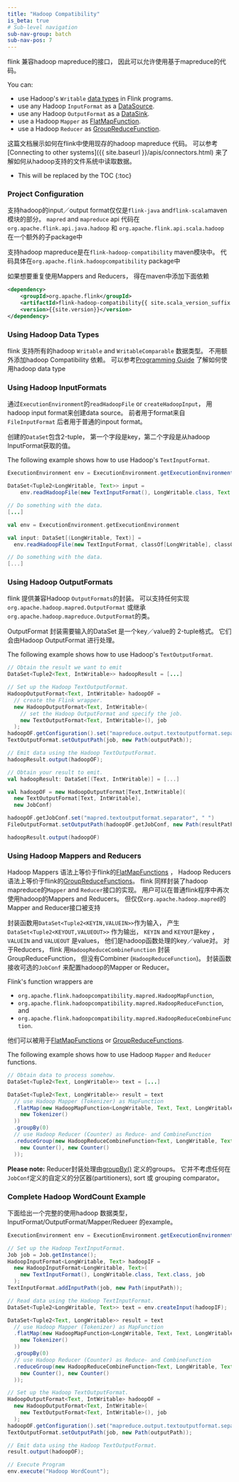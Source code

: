 ```yaml
---
title: "Hadoop Compatibility"
is_beta: true
# Sub-level navigation
sub-nav-group: batch
sub-nav-pos: 7
---
```

<!--
Licensed to the Apache Software Foundation (ASF) under one
or more contributor license agreements.  See the NOTICE file
distributed with this work for additional information
regarding copyright ownership.  The ASF licenses this file
to you under the Apache License, Version 2.0 (the
"License"); you may not use this file except in compliance
with the License.  You may obtain a copy of the License at

  http://www.apache.org/licenses/LICENSE-2.0

Unless required by applicable law or agreed to in writing,
software distributed under the License is distributed on an
"AS IS" BASIS, WITHOUT WARRANTIES OR CONDITIONS OF ANY
KIND, either express or implied.  See the License for the
specific language governing permissions and limitations
under the License.
-->


flink 兼容hadoop mapreduce的接口， 因此可以允许使用基于mapreduce的代码。

You can:

- use Hadoop's `Writable` [data types](index.html#data-types) in Flink programs.
- use any Hadoop `InputFormat` as a [DataSource](index.html#data-sources).
- use any Hadoop `OutputFormat` as a [DataSink](index.html#data-sinks).
- use a Hadoop `Mapper` as [FlatMapFunction](dataset_transformations.html#flatmap).
- use a Hadoop `Reducer` as [GroupReduceFunction](dataset_transformations.html#groupreduce-on-grouped-dataset).

这篇文档展示如何在flink中使用现存的hadoop mapreduce 代码。 可以参考[Connecting to other systems]({{ site.baseurl }}/apis/connectors.html)
来了解如何从hadoop支持的文件系统中读取数据。

* This will be replaced by the TOC
{:toc}

### Project Configuration


支持hadoop的input／output format仅仅是`flink-java` and`flink-scala`maven模块的部分。
`mapred` and `mapreduce` api 代码在`org.apache.flink.api.java.hadoop` 和
`org.apache.flink.api.scala.hadoop` 在一个额外的子package中

支持hadoop mapreduce是在`flink-hadoop-compatibility` maven模块中。
代码具体在`org.apache.flink.hadoopcompatibility` package中

如果想要重复使用Mappers and Reducers， 得在maven中添加下面依赖

~~~xml
<dependency>
	<groupId>org.apache.flink</groupId>
	<artifactId>flink-hadoop-compatibility{{ site.scala_version_suffix }}</artifactId>
	<version>{{site.version}}</version>
</dependency>
~~~

### Using Hadoop Data Types

flink 支持所有的hadoop `Writable` and `WritableComparable` 数据类型。 不用额外添加hadoop Compatibility 依赖。
可以参考[Programming Guide](index.html#data-types) 了解如何使用hadoop data type

### Using Hadoop InputFormats


通过`ExecutionEnvironment`的`readHadoopFile` or `createHadoopInput`， 
用hadoop input format来创建data source。 前者用于format来自`FileInputFormat`
后者用于普通的inpout format。


创建的`DataSet`包含2-tuple， 第一个字段是key，第二个字段是从hadoop InputFormat获取的值。

The following example shows how to use Hadoop's `TextInputFormat`.

<div class="codetabs" markdown="1">
<div data-lang="java" markdown="1">

~~~java
ExecutionEnvironment env = ExecutionEnvironment.getExecutionEnvironment();

DataSet<Tuple2<LongWritable, Text>> input =
    env.readHadoopFile(new TextInputFormat(), LongWritable.class, Text.class, textPath);

// Do something with the data.
[...]
~~~

</div>
<div data-lang="scala" markdown="1">

~~~scala
val env = ExecutionEnvironment.getExecutionEnvironment

val input: DataSet[(LongWritable, Text)] =
  env.readHadoopFile(new TextInputFormat, classOf[LongWritable], classOf[Text], textPath)

// Do something with the data.
[...]
~~~

</div>

</div>

### Using Hadoop OutputFormats


flink 提供兼容Hadoop `OutputFormats`的封装。 可以支持任何实现`org.apache.hadoop.mapred.OutputFormat`
或继承`org.apache.hadoop.mapreduce.OutputFormat`的类。


OutputFormat 封装需要输入的DataSet 是一个key／value的 2-tuple格式。 它们会由Hadoop OutputFormat 进行处理。

The following example shows how to use Hadoop's `TextOutputFormat`.

<div class="codetabs" markdown="1">
<div data-lang="java" markdown="1">

~~~java
// Obtain the result we want to emit
DataSet<Tuple2<Text, IntWritable>> hadoopResult = [...]

// Set up the Hadoop TextOutputFormat.
HadoopOutputFormat<Text, IntWritable> hadoopOF =
  // create the Flink wrapper.
  new HadoopOutputFormat<Text, IntWritable>(
    // set the Hadoop OutputFormat and specify the job.
    new TextOutputFormat<Text, IntWritable>(), job
  );
hadoopOF.getConfiguration().set("mapreduce.output.textoutputformat.separator", " ");
TextOutputFormat.setOutputPath(job, new Path(outputPath));

// Emit data using the Hadoop TextOutputFormat.
hadoopResult.output(hadoopOF);
~~~

</div>
<div data-lang="scala" markdown="1">

~~~scala
// Obtain your result to emit.
val hadoopResult: DataSet[(Text, IntWritable)] = [...]

val hadoopOF = new HadoopOutputFormat[Text,IntWritable](
  new TextOutputFormat[Text, IntWritable],
  new JobConf)

hadoopOF.getJobConf.set("mapred.textoutputformat.separator", " ")
FileOutputFormat.setOutputPath(hadoopOF.getJobConf, new Path(resultPath))

hadoopResult.output(hadoopOF)


~~~

</div>

</div>

### Using Hadoop Mappers and Reducers


Hadoop Mappers 语法上等价于flink的[FlatMapFunctions](dataset_transformations.html#flatmap) ， 
Hadoop Reducers 语法上等价于flink的[GroupReduceFunctions](dataset_transformations.html#groupreduce-on-grouped-dataset)。
flink 同样封装了hadoop mapreduce的`Mapper` and `Reducer`接口的实现。 用户可以在普通flink程序中再次使用hadoop的Mappers and Reducers。 
但仅仅`org.apache.hadoop.mapred`的Mapper and Reducer接口被支持


封装函数用`DataSet<Tuple2<KEYIN,VALUEIN>>`作为输入， 产生`DataSet<Tuple2<KEYOUT,VALUEOUT>>` 作为输出， `KEYIN` and `KEYOUT`是key ， 
`VALUEIN` and `VALUEOUT` 是values， 他们是hadoop函数处理的key／value对。 对于Reducers， flink 用`HadoopReduceCombineFunction` 封装GroupReduceFunction，
但没有Combiner (`HadoopReduceFunction`)。 封装函数接收可选的`JobConf` 来配置hadoop的Mapper or Reducer。

Flink's function wrappers are

- `org.apache.flink.hadoopcompatibility.mapred.HadoopMapFunction`,
- `org.apache.flink.hadoopcompatibility.mapred.HadoopReduceFunction`, and
- `org.apache.flink.hadoopcompatibility.mapred.HadoopReduceCombineFunction`.

他们可以被用于[FlatMapFunctions](dataset_transformations.html#flatmap) or [GroupReduceFunctions](dataset_transformations.html#groupreduce-on-grouped-dataset).

The following example shows how to use Hadoop `Mapper` and `Reducer` functions.

~~~java
// Obtain data to process somehow.
DataSet<Tuple2<Text, LongWritable>> text = [...]

DataSet<Tuple2<Text, LongWritable>> result = text
  // use Hadoop Mapper (Tokenizer) as MapFunction
  .flatMap(new HadoopMapFunction<LongWritable, Text, Text, LongWritable>(
    new Tokenizer()
  ))
  .groupBy(0)
  // use Hadoop Reducer (Counter) as Reduce- and CombineFunction
  .reduceGroup(new HadoopReduceCombineFunction<Text, LongWritable, Text, LongWritable>(
    new Counter(), new Counter()
  ));
~~~

**Please note:** Reducer封装处理由[groupBy()](dataset_transformations.html#transformations-on-grouped-dataset) 定义的groups。
它并不考虑任何在`JobConf`定义的自定义的分区器(partitioners), sort 或 grouping comparator。

### Complete Hadoop WordCount Example

下面给出一个完整的使用hadoop 数据类型， InputFormat/OutputFormat/Mapper/Redueer 的example。

~~~java
ExecutionEnvironment env = ExecutionEnvironment.getExecutionEnvironment();

// Set up the Hadoop TextInputFormat.
Job job = Job.getInstance();
HadoopInputFormat<LongWritable, Text> hadoopIF =
  new HadoopInputFormat<LongWritable, Text>(
    new TextInputFormat(), LongWritable.class, Text.class, job
  );
TextInputFormat.addInputPath(job, new Path(inputPath));

// Read data using the Hadoop TextInputFormat.
DataSet<Tuple2<LongWritable, Text>> text = env.createInput(hadoopIF);

DataSet<Tuple2<Text, LongWritable>> result = text
  // use Hadoop Mapper (Tokenizer) as MapFunction
  .flatMap(new HadoopMapFunction<LongWritable, Text, Text, LongWritable>(
    new Tokenizer()
  ))
  .groupBy(0)
  // use Hadoop Reducer (Counter) as Reduce- and CombineFunction
  .reduceGroup(new HadoopReduceCombineFunction<Text, LongWritable, Text, LongWritable>(
    new Counter(), new Counter()
  ));

// Set up the Hadoop TextOutputFormat.
HadoopOutputFormat<Text, IntWritable> hadoopOF =
  new HadoopOutputFormat<Text, IntWritable>(
    new TextOutputFormat<Text, IntWritable>(), job
  );
hadoopOF.getConfiguration().set("mapreduce.output.textoutputformat.separator", " ");
TextOutputFormat.setOutputPath(job, new Path(outputPath));

// Emit data using the Hadoop TextOutputFormat.
result.output(hadoopOF);

// Execute Program
env.execute("Hadoop WordCount");
~~~
